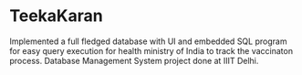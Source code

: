 # TeekaKaran
Implemented a full fledged database with UI and embedded SQL program for easy query execution for health ministry of India to track the vaccinaton process. Database Management System project done at IIIT Delhi.
